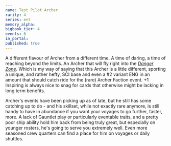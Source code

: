 ```yaml
---
name: Test Pilot Archer
rarity: 4
series: ent
memory_alpha:
bigbook_tier: 4
events: 6
in_portal:
published: true
---
```


A different flavour of Archer from a different time. A time of daring, a time of reaching beyond the limits. An Archer that will fly right into the [_Danger Zone_](https://www.youtube.com/watch?v=kyAn3fSs8_A). Which is my way of saying that this Archer is a little different, sporting a unique, and rather hefty, SCI base and even a #2 variant ENG in an amount that should catch ride for the (rare) Archer Faction event. +1 Inspiring is always nice to snag for cards that otherwise might be lacking in long term benefits.

Archer's events have been picking up as of late, but he still has some catching up to do - and his skillset, while not exactly rare anymore, is still handy to have in abundance if you want your voyages to go further, faster, more. A lack of Gauntlet play or particularly eventable traits, and a pretty poor ship ability hold him back from being truly great, but especially on younger rosters, he's going to serve you extremely well. Even more seasoned crew quarters can find a place for him on voyages or daily shuttles.
